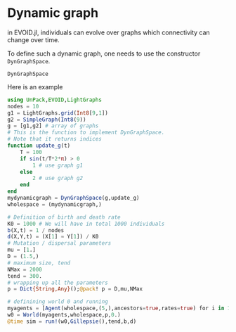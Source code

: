 # Dynamic graph
in EVOID.jl, individuals can evolve over graphs which connectivity can change over time.

To define such a dynamic graph, one needs to use the constructor `DynGraphSpace`.

```@docs
DynGraphSpace
```

Here is an example

```julia
using UnPack,EVOID,LightGraphs
nodes = 10
g1 = LightGraphs.grid(Int8[9,1])
g2 = SimpleGraph(Int8(9))
g = [g1,g2] # array of graphs
# This is the function to implement DynGraphSpace.
# Note that it returns indices
function update_g(t)
    T = 100
    if sin(t/T*2*π) > 0
        1 # use graph g1
    else
        2 # use graph g2
    end
end
mydynamicgraph = DynGraphSpace(g,update_g)
wholespace = (mydynamicgraph,)

# Definition of birth and death rate
K0 = 1000 # We will have in total 1000 individuals
b(X,t) = 1 / nodes
d(X,Y,t) = (X[1] ≈ Y[1]) / K0
# Mutation / dispersal parameters
mu = [1.]
D = (1.5,)
# maximum size, tend
NMax = 2000
tend = 300.
# wrapping up all the parameters
p = Dict{String,Any}();@pack! p = D,mu,NMax

# definining world 0 and running
myagents = [Agent(wholespace,(5,),ancestors=true,rates=true) for i in 1:K0/nodes]
w0 = World(myagents,wholespace,p,0.)
@time sim = run!(w0,Gillepsie(),tend,b,d)
```
